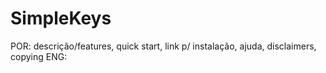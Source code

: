 # SimpleKeys
POR: descrição/features, quick start, link p/ instalação, ajuda, disclaimers, copying
ENG: